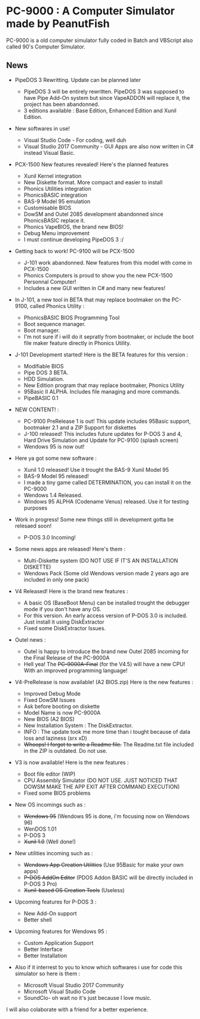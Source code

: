 # PC-9000 : A Computer Simulator made by PeanutFish



PC-9000 is a old computer simulator fully coded in Batch and VBScript also called 90's Computer Simulator.

News
-----
   - PipeDOS 3 Rewritting. Update can be planned later
      - PipeDOS 3 will be entirely rewritten. PipeDOS 3 was supposed to have Pipe Add-On system but since VapeADDON will replace it, the project has been abandonned.
      - 3 editions available : Base Edition, Enhanced Edition and Xunil Edition.
   - New softwares in use!
      - Visual Studio Code - For coding, well duh
      - Visual Studio 2017 Community - GUI Apps are also now written in C# instead Visual Basic.
   - PCX-1500 New features revealed! Here's the planned features
      - Xunil Kernel integration
      - New Diskette format. More compact and easier to install
      - Phonics Utilities integration
      - PhonicsBASIC integration
      - BAS-9 Model 95 emulation
      - Customisable BIOS
      - DowSM and Outel 2085 development abandonned since PhonicsBASIC replace it.
      - Phonics VapeBIOS, the brand new BIOS!
      - Debug Menu improvement
      - I must continue developing PipeDOS 3 :/
   - Getting back to work! PC-9100 will be PCX-1500
      - J-101 work abandonned. New features from this model with come in PCX-1500
      - Phonics Computers is proud to show you the new PCX-1500 Personnal Computer!
      - Includes a new GUI written in C# and many new features!
   - In J-101, a new tool in BETA that may replace bootmaker on the PC-9100, called Phonics Utility :
      - PhonicsBASIC BIOS Programming Tool
      - Boot sequence manager.
      - Boot manager.
      - I'm not sure if i will do it sepratly from bootmaker, or include the boot file maker feature directly in Phonics Utility.
   - J-101 Development started! Here is the BETA features for this version :
      - Modifiable BIOS
      - Pipe DOS 3 BETA.
      - HDD Simulation.
      - New Edition program that may replace bootmaker, Phonics Utility
      - 95Basic II ALPHA. Includes file managing and more commands.
      - PipeBASIC 0.1
   - NEW CONTENT! :
      - PC-9100 PreRelease 1 is out! This update includes 95Basic support, bootmaker 2.1 and a ZIP Support for diskettes
      - J-100 released! This includes future updates for P-DOS 3 and 4, Hard Drive Simulation and Update for PC-9100 (splash screen)
      - Wendows 95 is now out!
   - Here ya got some new software :
      - Xunil 1.0 released! Use it trought the BAS-9 Xunil Model 95
      - BAS-9 Model 95 released!
      - I made a tiny game called DETERMINATION, you can install it on the PC-9000
      - Wendows 1.4 Released.
      - Windows 95 ALPHA (Codename Venus) released. Use it for testing purposes
   - Work in progress! Some new things still in development gotta be relesaed soon!
      - P-DOS 3.0 Incoming!
   - Some news apps are released! Here's them :
      - Multi-Diskette system (DO NOT USE IF IT'S AN INSTALLATION DISKETTE)
      - Wendows Pack (Some old Wendows version made 2 years ago are included in only one pack)
   - V4 Released! Here is the brand new features :
      - A basic OS (BaseBoot Menu) can be installed trought the debugger mode if you don't have any OS.
      - For this version. An early access version of P-DOS 3.0 is included. Just install it using DiskExtractor
      - Fixed some DiskExtractor Issues.
   - Outel news :
      - Outel is happy to introduce the brand new Outel 2085 incoming for the Final Release of the PC-9000A
      - Hell yea! The ~~PC-9000A-Final~~ (for the V4.5) will have a new CPU! With an improved programming language!
  - V4-PreRelease is now available! (A2 BIOS.zip) Here is the new features :
    - Improved Debug Mode
    - Fixed DowSM Issues
    - Ask before booting on diskette
    - Model Name is now PC-9000A
    - New BIOS (A2 BIOS)
    - New Installation System : The DiskExtractor.
    + INFO : The update took me more time than i tought because of data loss and laziness (srx xD)
    - ~~Whoops! I forgot to write a Readme file.~~ The Readme.txt file included in the ZIP is outdated. Do not use.
  - V3 is now available! Here is the new features :
    - Boot file editor (WIP)
    - CPU Assembly Simulator (DO NOT USE. JUST NOTICED THAT DOWSM MAKE THE APP EXIT AFTER COMMAND EXECUTION)
    - Fixed some BIOS problems
  - New OS incomings such as :
    - ~~Wendows 95~~ (Wendows 95 is done, i'm focusing now on Wendows 96)
    - WenDOS 1.01
    - P-DOS 3
    - ~~Xunil 1.0~~ (Well done!)
  - New utilities incoming such as :
    - ~~Wendows App Creation Utilities~~ (Use 95Basic for make your own apps)
    - ~~P-DOS AddOn Editor~~ (PDOS Addon BASIC will be directly included in P-DOS 3 Pro)
    - ~~Xunil-based OS Creation Tools~~ (Useless)
  - Upcoming features for P-DOS 3 :
    - New Add-On support
    - Better shell
  - Upcoming features for Wendows 95 :
    - Custom Application Support
    - Better Interface
    - Better Installation
    
  - Also if it interrest to you to know which softwares i use for code this simulator so here is them :
    - Microsoft Visual Studio 2017 Community
    - Microsoft Visual Studio Code
    - SoundClo- oh wait no it's just because I love music.
    
    
    
 I will also colaborate with a friend for a better experience.
